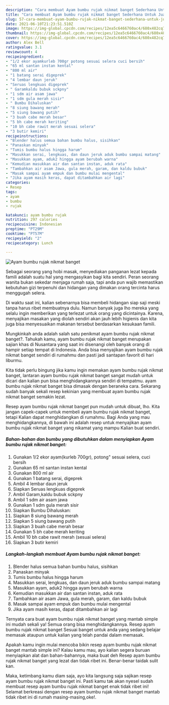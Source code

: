 ```yaml
---
description: "Cara membuat Ayam bumbu rujak nikmat banget Sederhana Untuk Jualan"
title: "Cara membuat Ayam bumbu rujak nikmat banget Sederhana Untuk Jualan"
slug: 57-cara-membuat-ayam-bumbu-rujak-nikmat-banget-sederhana-untuk-jualan
date: 2021-06-10T21:23:51.510Z
image: https://img-global.cpcdn.com/recipes/12ea5c6466760ac4/680x482cq70/ayam-bumbu-rujak-nikmat-banget-foto-resep-utama.jpg
thumbnail: https://img-global.cpcdn.com/recipes/12ea5c6466760ac4/680x482cq70/ayam-bumbu-rujak-nikmat-banget-foto-resep-utama.jpg
cover: https://img-global.cpcdn.com/recipes/12ea5c6466760ac4/680x482cq70/ayam-bumbu-rujak-nikmat-banget-foto-resep-utama.jpg
author: Alex Bell
ratingvalue: 3.1
reviewcount: 4
recipeingredient:
- "1/2 ekor ayamkurleb 700gr potong sesuai selera cuci bersih"
- "65 ml santan instan kental"
- "800 ml air"
- "1 batang serai digeprek"
- "4 lembar daun jeruk"
- "Seruas lengkuas digeprek"
- " Garamkaldu bubuk sckpny"
- "1 sdm air asam jawa"
- "1 sdm gula merah sisir"
- " Bumbu Dihaluskan"
- "8 siung bawang merah"
- "5 siung bawang putih"
- "3 buah cabe merah besar"
- "5 bh cabe merah keriting"
- "10 bh cabe rawit merah sesuai selera"
- "3 butir kemiri"
recipeinstructions:
- "Blender halus semua bahan bumbu halus, sisihkan"
- "Panaskan minyak"
- "Tumis bumbu halus hingga harum"
- "Masukkan serai, lengkuas, dan daun jeruk aduk bumbu sampai matang"
- "Masukkan ayam, aduk2 hingga ayam berubah warna"
- "Kemudian masukkan air dan santan instan, aduk rata"
- "Tambahkan air asam Jawa, gula merah, garam, dan kaldu bubuk"
- "Masak sampai ayam empuk dan bumbu mulai mengental"
- "Jika ayam masih keras, dapat ditambahkan air lagi"
categories:
- Resep
tags:
- ayam
- bumbu
- rujak

katakunci: ayam bumbu rujak 
nutrition: 297 calories
recipecuisine: Indonesian
preptime: "PT29M"
cooktime: "PT57M"
recipeyield: "2"
recipecategory: Lunch

---
```



![Ayam bumbu rujak nikmat banget](https://img-global.cpcdn.com/recipes/12ea5c6466760ac4/680x482cq70/ayam-bumbu-rujak-nikmat-banget-foto-resep-utama.jpg)

Sebagai seorang yang hobi masak, menyediakan panganan lezat kepada famili adalah suatu hal yang mengasyikan bagi kita sendiri. Peran seorang  wanita bukan sekedar menjaga rumah saja, tapi anda pun wajib memastikan kebutuhan gizi terpenuhi dan hidangan yang dimakan orang tercinta harus menggugah selera.

Di waktu  saat ini, kalian sebenarnya bisa membeli hidangan siap saji meski tanpa harus ribet membuatnya dulu. Namun banyak juga lho mereka yang selalu ingin memberikan yang terlezat untuk orang yang dicintainya. Karena, menyajikan masakan yang diolah sendiri akan jauh lebih higienis dan kita juga bisa menyesuaikan makanan tersebut berdasarkan kesukaan famili. 



Mungkinkah anda adalah salah satu penikmat ayam bumbu rujak nikmat banget?. Tahukah kamu, ayam bumbu rujak nikmat banget merupakan sajian khas di Nusantara yang saat ini disenangi oleh banyak orang di hampir setiap tempat di Indonesia. Anda bisa menyajikan ayam bumbu rujak nikmat banget sendiri di rumahmu dan pasti jadi santapan favorit di hari liburmu.

Kita tidak perlu bingung jika kamu ingin memakan ayam bumbu rujak nikmat banget, lantaran ayam bumbu rujak nikmat banget sangat mudah untuk dicari dan kalian pun bisa menghidangkannya sendiri di tempatmu. ayam bumbu rujak nikmat banget bisa dimasak dengan beraneka cara. Sekarang sudah banyak sekali resep kekinian yang membuat ayam bumbu rujak nikmat banget semakin lezat.

Resep ayam bumbu rujak nikmat banget pun mudah untuk dibuat, lho. Kita jangan capek-capek untuk membeli ayam bumbu rujak nikmat banget, tetapi Kalian dapat menghidangkan di rumahmu. Bagi Anda yang mau menghidangkannya, di bawah ini adalah resep untuk menyajikan ayam bumbu rujak nikmat banget yang nikamat yang mampu Kalian buat sendiri.

<!--inarticleads1-->

##### Bahan-bahan dan bumbu yang dibutuhkan dalam menyiapkan Ayam bumbu rujak nikmat banget:

1. Gunakan 1/2 ekor ayam(kurleb 700gr), potong&#34; sesuai selera, cuci bersih
1. Gunakan 65 ml santan instan kental
1. Gunakan 800 ml air
1. Gunakan 1 batang serai, digeprek
1. Ambil 4 lembar daun jeruk
1. Siapkan Seruas lengkuas digeprek
1. Ambil  Garam,kaldu bubuk sckpny
1. Ambil 1 sdm air asam jawa
1. Gunakan 1 sdm gula merah sisir
1. Siapkan  Bumbu Dihaluskan:
1. Siapkan 8 siung bawang merah
1. Siapkan 5 siung bawang putih
1. Siapkan 3 buah cabe merah besar
1. Gunakan 5 bh cabe merah keriting
1. Ambil 10 bh cabe rawit merah (sesuai selera)
1. Siapkan 3 butir kemiri




<!--inarticleads2-->

##### Langkah-langkah membuat Ayam bumbu rujak nikmat banget:

1. Blender halus semua bahan bumbu halus, sisihkan
1. Panaskan minyak
1. Tumis bumbu halus hingga harum
1. Masukkan serai, lengkuas, dan daun jeruk aduk bumbu sampai matang
1. Masukkan ayam, aduk2 hingga ayam berubah warna
1. Kemudian masukkan air dan santan instan, aduk rata
1. Tambahkan air asam Jawa, gula merah, garam, dan kaldu bubuk
1. Masak sampai ayam empuk dan bumbu mulai mengental
1. Jika ayam masih keras, dapat ditambahkan air lagi




Ternyata cara buat ayam bumbu rujak nikmat banget yang mantab simple ini mudah sekali ya! Semua orang bisa menghidangkannya. Resep ayam bumbu rujak nikmat banget Sesuai banget untuk anda yang sedang belajar memasak ataupun untuk kalian yang telah pandai dalam memasak.

Apakah kamu ingin mulai mencoba bikin resep ayam bumbu rujak nikmat banget mantab simple ini? Kalau kamu mau, ayo kalian segera buruan menyiapkan alat dan bahan-bahannya, maka buat deh Resep ayam bumbu rujak nikmat banget yang lezat dan tidak ribet ini. Benar-benar taidak sulit kan. 

Maka, ketimbang kamu diam saja, ayo kita langsung saja sajikan resep ayam bumbu rujak nikmat banget ini. Pasti kamu tak akan nyesel sudah membuat resep ayam bumbu rujak nikmat banget enak tidak ribet ini! Selamat berkreasi dengan resep ayam bumbu rujak nikmat banget mantab tidak ribet ini di rumah masing-masing,oke!.

